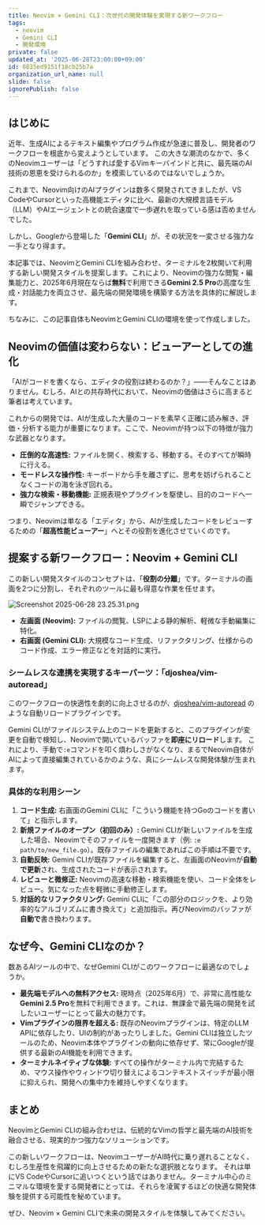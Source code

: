 ```yaml
---
title: Neovim × Gemini CLI：次世代の開発体験を実現する新ワークフロー
tags:
  - neovim
  - Gemini CLI
  - 開発環境
private: false
updated_at: '2025-06-28T23:00:00+09:00'
id: 6835ed9151f18cb25b7a
organization_url_name: null
slide: false
ignorePublish: false
---
```


## はじめに

近年、生成AIによるテキスト編集やプログラム作成が急速に普及し、開発者のワークフローを根底から変えようとしています。
この大きな潮流のなかで、多くのNeovimユーザーは「どうすれば愛するVimキーバインドと共に、最先端のAI技術の恩恵を受けられるのか」を模索しているのではないでしょうか。

これまで、Neovim向けのAIプラグインは数多く開発されてきましたが、VS CodeやCursorといった高機能エディタに比べ、最新の大規模言語モデル（LLM）やAIエージェントとの統合速度で一歩遅れを取っている感は否めませんでした。

しかし、Googleから登場した「**Gemini CLI**」が、その状況を一変させる強力な一手となり得ます。

本記事では、NeovimとGemini CLIを組み合わせ、ターミナルを2枚開いて利用する新しい開発スタイルを提案します。これにより、Neovimの強力な閲覧・編集能力と、2025年6月現在ならば**無料**で利用できる**Gemini 2.5 Pro**の高度な生成・対話能力を両立させ、最先端の開発環境を構築する方法を具体的に解説します。

ちなみに、この記事自体もNeovimとGemini CLIの環境を使って作成しました。

## Neovimの価値は変わらない：ビューアーとしての進化

「AIがコードを書くなら、エディタの役割は終わるのか？」——そんなことはありません。むしろ、AIとの共存時代において、Neovimの価値はさらに高まると筆者は考えています。

これからの開発では、AIが生成した大量のコードを素早く正確に読み解き、評価・分析する能力が重要になります。ここで、Neovimが持つ以下の特徴が強力な武器となります。

- **圧倒的な高速性:** ファイルを開く、検索する、移動する。そのすべてが瞬時に行える。
- **モードレスな操作性:** キーボードから手を離さずに、思考を妨げられることなくコードの海を泳ぎ回れる。
- **強力な検索・移動機能:** 正規表現やプラグインを駆使し、目的のコードへ一瞬でジャンプできる。

つまり、Neovimは単なる「エディタ」から、AIが生成したコードをレビューするための「**超高性能ビューアー**」へとその役割を進化させていくのです。

## 提案する新ワークフロー：Neovim + Gemini CLI

この新しい開発スタイルのコンセプトは、「**役割の分離**」です。ターミナルの画面を2つに分割し、それぞれのツールに最も得意な作業を任せます。

![Screenshot 2025-06-28 23.25.31.png](https://qiita-image-store.s3.ap-northeast-1.amazonaws.com/0/2591762/6da08cef-1ab6-4e8b-8597-98a0deab62c0.png)

- **左画面 (Neovim):** ファイルの閲覧、LSPによる静的解析、軽微な手動編集に特化。
- **右画面 (Gemini CLI):** 大規模なコード生成、リファクタリング、仕様からのコード作成、エラー修正などを対話的に実行。

### シームレスな連携を実現するキーパーツ：「djoshea/vim-autoread」

このワークフローの快適性を劇的に向上させるのが、[djoshea/vim-autoread](https://github.com/djoshea/vim-autoread) のような自動リロードプラグインです。

Gemini CLIがファイルシステム上のコードを更新すると、このプラグインが変更を自動で検知し、Neovimで開いているバッファを**即座にリロード**します。
これにより、手動で`:e`コマンドを叩く煩わしさがなくなり、まるでNeovim自体がAIによって直接編集されているかのような、真にシームレスな開発体験が生まれます。

### 具体的な利用シーン

1. **コード生成:** 右画面のGemini CLIに「こういう機能を持つGoのコードを書いて」と指示します。
2. **新規ファイルのオープン（初回のみ）:** Gemini CLIが新しいファイルを生成した場合、Neovimでそのファイルを一度開きます（例: `:e path/to/new_file.go`）。既存ファイルの編集であればこの手順は不要です。
3. **自動反映:** Gemini CLIが既存ファイルを編集すると、左画面のNeovimが**自動で更新**され、生成されたコードが表示されます。
4. **レビューと微修正:** Neovimの高速な移動・検索機能を使い、コード全体をレビュー。気になった点を軽微に手動修正します。
5. **対話的なリファクタリング:** Gemini CLIに「この部分のロジックを、より効率的なアルゴリズムに書き換えて」と追加指示。再びNeovimのバッファが**自動で**書き換わります。

## なぜ今、Gemini CLIなのか？

数あるAIツールの中で、なぜGemini CLIがこのワークフローに最適なのでしょうか。

- **最先端モデルへの無料アクセス:** 現時点（2025年6月）で、非常に高性能な**Gemini 2.5 Pro**を無料で利用できます。これは、無課金で最先端の開発を試したいユーザーにとって最大の魅力です。
- **Vimプラグインの限界を超える:** 既存のNeovimプラグインは、特定のLLM APIに依存したり、UIの制約があったりしました。Gemini CLIは独立したツールのため、Neovim本体やプラグインの動向に依存せず、常にGoogleが提供する最新のAI機能を利用できます。
- **ターミナルネイティブな体験:** すべての操作がターミナル内で完結するため、マウス操作やウィンドウ切り替えによるコンテキストスイッチが最小限に抑えられ、開発への集中力を維持しやすくなります。

## まとめ

NeovimとGemini CLIの組み合わせは、伝統的なVimの哲学と最先端のAI技術を融合させる、現実的かつ強力なソリューションです。

この新しいワークフローは、NeovimユーザーがAI時代に乗り遅れることなく、むしろ生産性を飛躍的に向上させるための新たな選択肢となります。
それは単にVS CodeやCursorに追いつくという話ではありません。ターミナル中心のミニマルな環境を愛する開発者にとっては、それらを凌駕するほどの快適な開発体験を提供する可能性を秘めています。

ぜひ、Neovim × Gemini CLIで未来の開発スタイルを体験してみてください。
